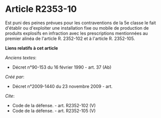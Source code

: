 # Article R2353-10

Est puni des peines prévues pour les contraventions de la 5e classe le fait d'établir ou d'exploiter une installation fixe ou
mobile de production de produits explosifs en infraction avec les prescriptions mentionnées au premier alinéa de l'article R.
2352-102 et à l'article R. 2352-105.

**Liens relatifs à cet article**

_Anciens textes_:

  - Décret n°90-153 du 16 février 1990 - art. 37 (Ab)

_Créé par_:

  - Décret n°2009-1440 du 23 novembre 2009 - art.

_Cite_:

  - Code de la défense. - art. R2352-102 (V)
  - Code de la défense. - art. R2352-105 (V)
